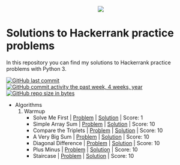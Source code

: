 
<p align="center"><a href="https://https://www.hackerrank.com/joadruetta"><img src="https://i0.wp.com/gradsingames.com/wp-content/uploads/2016/05/856771_668224053197841_1943699009_o.png" ></a></p>

# Solutions to Hackerrank practice problems
In this repository you can find my solutions to Hackerrank practice problems with Python 3.

[![GitHub last commit](https://img.shields.io/github/last-commit/joacodru/HackerrankPractice.svg)](https://github.com/joacodru/HackerRankPractice) 
[![GitHub commit activity the past week, 4 weeks, year](https://img.shields.io/github/commit-activity/y/joacodru/HackerrankPractice.svg)](https://github.com/joacodru/HackerRankPractice)
[![GitHub repo size in bytes](https://img.shields.io/github/repo-size/joacodru/HackerrankPractice.svg)](https://github.com/joacodru/HackerRankPractice) 

- Algorithms
    01. Warmup
        - Solve Me First | [Problem](https://www.hackerrank.com/challenges/solve-me-first/problem) | [Solution]() | Score: 1
        - Simple Array Sum | [Problem](https://www.hackerrank.com/challenges/simple-array-sum/problem) | [Solution]() | Score: 10
        - Compare the Triplets | [Problem](https://www.hackerrank.com/challenges/compare-the-triplets/problem) | [Solution]() | Score: 10
        - A Very Big Sum | [Problem](https://www.hackerrank.com/challenges/a-very-big-sum/problem) | [Solution]() | Score: 10
        - Diagonal Difference | [Problem](https://www.hackerrank.com/challenges/diagonal-difference/problem) | [Solution]() | Score: 10
        - Plus Minus | [Problem](https://www.hackerrank.com/challenges/plus-minus/problem) | [Solution]() | Score: 10
        - Staircase | [Problem](https://www.hackerrank.com/challenges/staircase/problem) | [Solution]() | Score: 10
